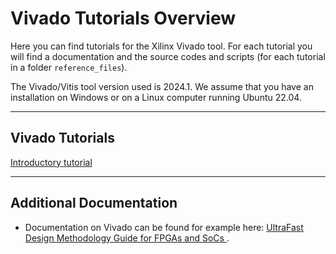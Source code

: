 # Vivado Tutorials Overview

Here you can find tutorials for the Xilinx Vivado tool. For each tutorial you will find a documentation and the source codes and scripts (for each tutorial in a folder `reference_files`).

The Vivado/Vitis tool version used is 2024.1. We assume that you have an installation on Windows or on a Linux computer running Ubuntu 22.04.

---
## Vivado Tutorials

[Introductory tutorial](vivado_intro/vivado_intro.md)


---
## Additional Documentation
* Documentation on Vivado can be found for example here: [UltraFast Design Methodology Guide for FPGAs and SoCs ](https://docs.amd.com/r/en-US/ug949-vivado-design-methodology).